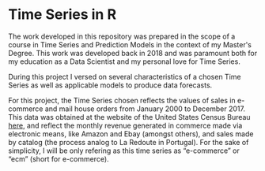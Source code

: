 # Time Series in R

The work developed in this repository was prepared in the scope of a course in Time Series and Prediction Models in the context of my Master's Degree. This work was developed back in 2018 and was paramount both for my education as a Data Scientist and my personal love for Time Series.

During this project I versed on several characteristics of a chosen Time Series as well as applicable models to produce data forecasts.

For this project, the Time Series chosen reflects the values of sales in e-commerce and mail house orders from January 2000 to December 2017. This data was obtained at the website of the United States Census Bureau [here](https://www.census.gov/retail/index.html#mrts), and reflect the monthly revenue generated in commerce made via electronic means, like Amazon and Ebay (amongst others), and sales made by catalog (the process analog to La Redoute in Portugal). For the sake of simplicity, I will be only refering as this time series as “e-commerce” or “ecm” (short for e-commerce).